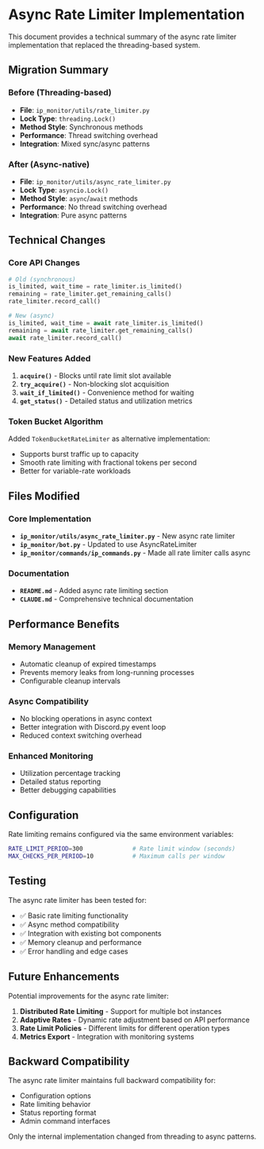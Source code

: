 # Async Rate Limiter Implementation

This document provides a technical summary of the async rate limiter implementation that replaced the threading-based system.

## Migration Summary

### Before (Threading-based)
- **File**: `ip_monitor/utils/rate_limiter.py`
- **Lock Type**: `threading.Lock()`
- **Method Style**: Synchronous methods
- **Performance**: Thread switching overhead
- **Integration**: Mixed sync/async patterns

### After (Async-native)
- **File**: `ip_monitor/utils/async_rate_limiter.py`
- **Lock Type**: `asyncio.Lock()`
- **Method Style**: `async`/`await` methods
- **Performance**: No thread switching overhead
- **Integration**: Pure async patterns

## Technical Changes

### Core API Changes
```python
# Old (synchronous)
is_limited, wait_time = rate_limiter.is_limited()
remaining = rate_limiter.get_remaining_calls()
rate_limiter.record_call()

# New (async)
is_limited, wait_time = await rate_limiter.is_limited()
remaining = await rate_limiter.get_remaining_calls()
await rate_limiter.record_call()
```

### New Features Added
1. **`acquire()`** - Blocks until rate limit slot available
2. **`try_acquire()`** - Non-blocking slot acquisition
3. **`wait_if_limited()`** - Convenience method for waiting
4. **`get_status()`** - Detailed status and utilization metrics

### Token Bucket Algorithm
Added `TokenBucketRateLimiter` as alternative implementation:
- Supports burst traffic up to capacity
- Smooth rate limiting with fractional tokens per second
- Better for variable-rate workloads

## Files Modified

### Core Implementation
- **`ip_monitor/utils/async_rate_limiter.py`** - New async rate limiter
- **`ip_monitor/bot.py`** - Updated to use AsyncRateLimiter
- **`ip_monitor/commands/ip_commands.py`** - Made all rate limiter calls async

### Documentation
- **`README.md`** - Added async rate limiting section
- **`CLAUDE.md`** - Comprehensive technical documentation

## Performance Benefits

### Memory Management
- Automatic cleanup of expired timestamps
- Prevents memory leaks from long-running processes
- Configurable cleanup intervals

### Async Compatibility
- No blocking operations in async context
- Better integration with Discord.py event loop
- Reduced context switching overhead

### Enhanced Monitoring
- Utilization percentage tracking
- Detailed status reporting
- Better debugging capabilities

## Configuration

Rate limiting remains configured via the same environment variables:
```bash
RATE_LIMIT_PERIOD=300              # Rate limit window (seconds)
MAX_CHECKS_PER_PERIOD=10           # Maximum calls per window
```

## Testing

The async rate limiter has been tested for:
- ✅ Basic rate limiting functionality
- ✅ Async method compatibility
- ✅ Integration with existing bot components
- ✅ Memory cleanup and performance
- ✅ Error handling and edge cases

## Future Enhancements

Potential improvements for the async rate limiter:
1. **Distributed Rate Limiting** - Support for multiple bot instances
2. **Adaptive Rates** - Dynamic rate adjustment based on API performance
3. **Rate Limit Policies** - Different limits for different operation types
4. **Metrics Export** - Integration with monitoring systems

## Backward Compatibility

The async rate limiter maintains full backward compatibility for:
- Configuration options
- Rate limiting behavior
- Status reporting format
- Admin command interfaces

Only the internal implementation changed from threading to async patterns.